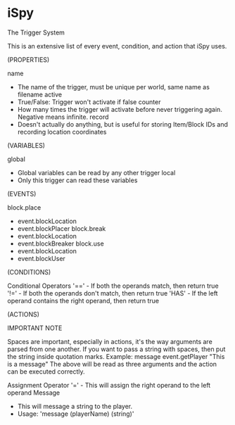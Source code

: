 iSpy
========

The Trigger System

This is an extensive list of every event, condition, and action that iSpy uses.

(PROPERTIES)

name
 - The name of the trigger, must be unique per world, same name as filename
active
 - True/False: Trigger won't activate if false
counter
 - How many times the trigger will activate before never triggering again. Negative means infinite.
record
 - Doesn't actually do anything, but is useful for storing Item/Block IDs and recording location coordinates

(VARIABLES)

global
 - Global variables can be read by any other trigger
local
 - Only this trigger can read these variables

(EVENTS)

block.place
 - event.blockLocation
 - event.blockPlacer
block.break
 - event.blockLocation
 - event.blockBreaker
block.use
 - event.blockLocation
 - event.blockUser

(CONDITIONS)

Conditional Operators
 '==' - If both the operands match, then return true
 '!=' - If both the operands don't match, then return true
 'HAS' - If the left operand contains the right operand, then return true

(ACTIONS)

IMPORTANT NOTE

Spaces are important, especially in actions, it's the way arguments are parsed from one another.
If you want to pass a string with spaces, then put the string inside quotation marks.
Example: message event.getPlayer "This is a message"
The above will be read as three arguments and the action can be executed correctly.

Assignment Operator
 '=' - This will assign the right operand to the left operand
Message
 - This will message a string to the player.
 - Usage: 'message (playerName) (string)'
